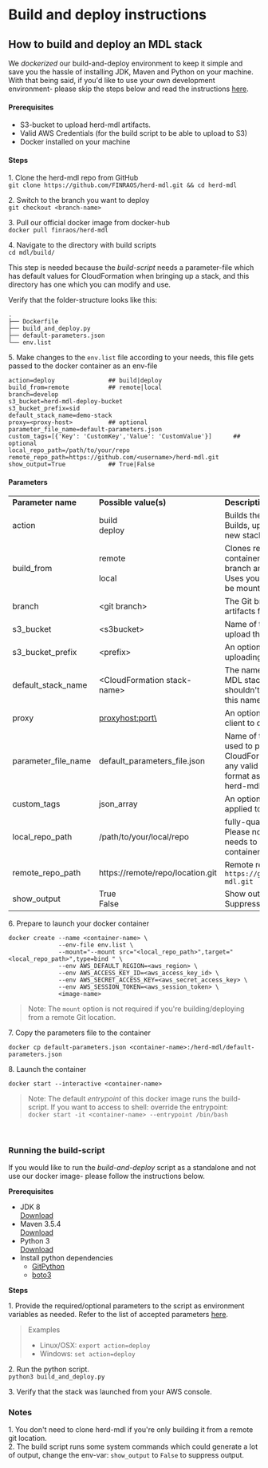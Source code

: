 Build and deploy instructions
=============================

## How to build and deploy an MDL stack

We _dockerized_ our build-and-deploy environment to keep it simple and save you the hassle of installing
 JDK, Maven and Python on your machine. With that being said, if you'd like to use your own development 
environment- please skip the steps below and read the instructions [here](#running-the-build-script).

#### Prerequisites

* S3-bucket to upload herd-mdl artifacts.
* Valid AWS Credentials (for the build script to be able to upload to S3)
* Docker installed on your machine

#### Steps

1\. Clone the herd-mdl repo from GitHub  
  `git clone https://github.com/FINRAOS/herd-mdl.git && cd herd-mdl`
  
2\. Switch to the branch you want to deploy  
  `git checkout <branch-name>`
  
3\. Pull our official docker image from docker-hub   
  `docker pull finraos/herd-mdl`
  
4\. Navigate to the directory with build scripts    
  `cd mdl/build/`
  
  This step is needed because the _build-script_ needs a parameter-file which has default values for
  CloudFormation when bringing up a stack, and this directory has one which you can modify and use.
  
  Verify that the folder-structure looks like this: 
  
```
.
├── Dockerfile
├── build_and_deploy.py
├── default-parameters.json
└── env.list
```

5\. Make changes to the `env.list` file according to your needs, this file gets passed to the docker container as an env-file  
 

```
action=deploy               ## build|deploy
build_from=remote           ## remote|local
branch=develop
s3_bucket=herd-mdl-deploy-bucket
s3_bucket_prefix=sid
default_stack_name=demo-stack
proxy=<proxy-host>          ## optional
parameter_file_name=default-parameters.json  
custom_tags=[{'Key': 'CustomKey','Value': 'CustomValue'}]      ## optional
local_repo_path=/path/to/your/repo
remote_repo_path=https://github.com/<username>/herd-mdl.git
show_output=True            ## True|False

```

#### Parameters

|   |   |   |
| ----- | ----- | ----- |
| **Parameter name** | **Possible value(s)** | **Description** |
| action | build <br> deploy | Builds the artifact and upload to S3. <br> Builds, uploads to S3 and launches a new stack.
| build_from | remote <br><br> local | Clones remote repository to the container, switches to the specified branch and uses it to build artifacts. <br> Uses your local repository (needs to be mounted to the docker container)
| branch | <git branch\> | The Git branch you want to build artifacts from.
| s3_bucket | <s3bucket\>| Name of the S3 bucket you want to upload the build-artifacts to.
| s3_bucket_prefix | <prefix\> | An optional prefix to use when uploading the build-artifact.
| default_stack_name | <CloudFormation stack-name\> | The name to use when launching the MDL stack. Please note that there shouldn't be an existing stack with this name or the deployment will fail.
| proxy | <proxyhost:port\> | An optional proxy used by the boto3 client to connect to AWS.
| parameter_file_name | default_parameters_file.json | Name of the parameters file which is used to populate when launching the CloudFormation stack. This could be any valid JSON file with the same format as the one included in the herd-mdl repository [link]
| custom_tags | json_array | An optional set of tags you want applied to your CloudFormation stack.
| local_repo_path | /path/to/your/local/repo | fully-qualified path to your local repo. Please note that this directory also needs to be mounted on the docker container as a bind-mount.
| remote_repo_path | https://remote/repo/location.git | Remote repository location eg: `https://github.com/<username>/herd-mdl.git`
| show_output | True <br> False | Show output from system commands <br> Suppress system command outputs

6\. Prepare to launch your docker container

```
docker create --name <container-name> \
              --env-file env.list \
              --mount="--mount src="<local_repo_path>",target="<local_repo_path>",type=bind " \  
              --env AWS_DEFAULT_REGION=<aws_region> \
              --env AWS_ACCESS_KEY_ID=<aws_access_key_id> \
              --env AWS_SECRET_ACCESS_KEY=<aws_secret_access_key> \
              --env AWS_SESSION_TOKEN=<aws_session_token> \
              <image-name>
```

> Note: The `mount` option is not required if you're building/deploying from a remote Git location.

7\. Copy the parameters file to the container

`docker cp default-parameters.json <container-name>:/herd-mdl/default-parameters.json`

8\. Launch the container 

`docker start --interactive <container-name>`

> Note: The default _entrypoint_ of this docker image runs the build-script. If you want to access to shell: override
  the entrypoint:  
  `docker start -it <container-name> --entrypoint /bin/bash`

<br>

### Running the build-script

If you would like to run the _build-and-deploy_ script as a standalone and not use our docker image- please 
follow the instructions below.

**Prerequisites**

* JDK 8  
[Download](http://www.oracle.com/technetwork/java/javase/downloads/jdk8-downloads-2133151.html)
* Maven 3.5.4  
[Download](https://maven.apache.org/download.cgi)
* Python 3  
[Download](https://www.python.org/getit/)
* Install python dependencies
    - [GitPython](https://github.com/gitpython-developers/GitPython)
    - [boto3](https://github.com/boto/boto3)

**Steps**

1\. Provide the required/optional parameters to the script as environment variables as needed. Refer to the list of accepted parameters [here](#parameters). 

> Examples
>
> * Linux/OSX: `export action=deploy`
> * Windows: `set action=deploy`
  
2\. Run the python script.  
`python3 build_and_deploy.py`

3\. Verify that the stack was launched from your AWS console.


### Notes

1\. You don't need to clone herd-mdl if you're only building it from a remote git location.  
2\. The build script runs some system commands which could generate a lot of output, change the env-var: `show_output` to `False` to suppress output.  



